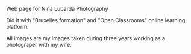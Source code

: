 Web page for Nina Lubarda Photography

Did it with "Bruxelles formation" and "Open Classrooms" online learning platform.

All images are my images taken during three years working as a photograper with my wife.
